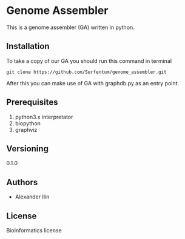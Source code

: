 # Genome Assembler
This is a genome assembler (GA) written in python.


## Installation
To take a copy of our GA you should run this command in terminal

`git clone https://github.com/Serfentum/genome_assembler.git`

After this you can make use of GA with graphdb.py as an entry point.

## Prerequisites
1. python3.x interpretator
2. biopython
3. graphviz


## Versioning
0.1.0


## Authors
* Alexander Ilin

## License
BioInformatics license
